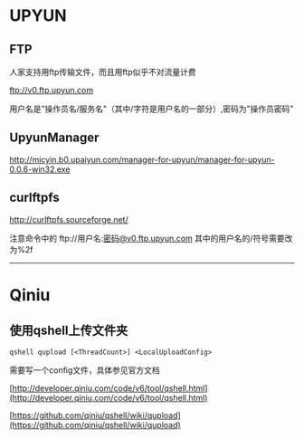 # UPYUN

## FTP

人家支持用ftp传输文件，而且用ftp似乎不对流量计费

ftp://v0.ftp.upyun.com 

用户名是"操作员名/服务名"（其中/字符是用户名的一部分）,密码为"操作员密码"

## UpyunManager

http://micyin.b0.upaiyun.com/manager-for-upyun/manager-for-upyun-0.0.6-win32.exe


## curlftpfs

http://curlftpfs.sourceforge.net/

注意命令中的 ftp://用户名:密码@v0.ftp.upyun.com 其中的用户名的/符号需要改为%2f

----

# Qiniu

## 使用qshell上传文件夹

    qshell qupload [<ThreadCount>] <LocalUploadConfig>

需要写一个config文件，具体参见官方文档

[http://developer.qiniu.com/code/v6/tool/qshell.html](http://developer.qiniu.com/code/v6/tool/qshell.html)

[https://github.com/qiniu/qshell/wiki/qupload](https://github.com/qiniu/qshell/wiki/qupload)
